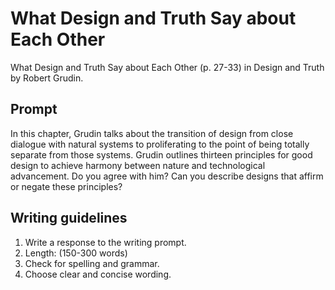 # What Design and Truth Say about Each Other

What Design and Truth Say about Each Other (p. 27-33) in Design and Truth by Robert Grudin.

## Prompt

In this chapter, Grudin talks about the transition of design from close dialogue with natural systems to proliferating to the point of being totally separate from those systems. Grudin outlines thirteen principles for good design to achieve harmony between nature and technological advancement. Do you agree with him? Can you describe designs that affirm or negate these principles?

## Writing guidelines

1. Write a response to the writing prompt.
2. Length: (150-300 words)
3. Check for spelling and grammar.
4. Choose clear and concise wording.